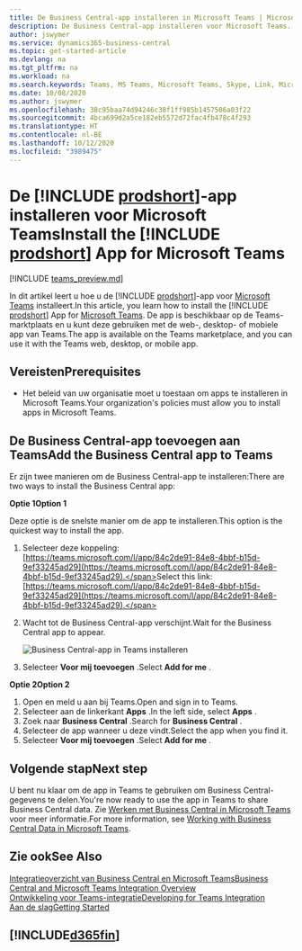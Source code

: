 ```yaml
---
title: De Business Central-app installeren in Microsoft Teams | Microsoft Docs
description: De Business Central-app installeren voor Microsoft Teams.
author: jswymer
ms.service: dynamics365-business-central
ms.topic: get-started-article
ms.devlang: na
ms.tgt_pltfrm: na
ms.workload: na
ms.search.keywords: Teams, MS Teams, Microsoft Teams, Skype, Link, Microsoft 365, collaborate, collaboration, teamwork
ms.date: 10/08/2020
ms.author: jswymer
ms.openlocfilehash: 38c95baa74d94246c38f1ff985b1457506a03f22
ms.sourcegitcommit: 4bca699d2a5ce182eb5572d72fac4fb478c4f293
ms.translationtype: HT
ms.contentlocale: nl-BE
ms.lasthandoff: 10/12/2020
ms.locfileid: "3989475"
---
```

# <a name="install-the-prodshort-app-for-microsoft-teams"></a><span data-ttu-id="6aa7c-103">De [!INCLUDE [prodshort](includes/prodshort.md)]-app installeren voor Microsoft Teams</span><span class="sxs-lookup"><span data-stu-id="6aa7c-103">Install the [!INCLUDE [prodshort](includes/prodshort.md)] App for Microsoft Teams</span></span>

[!INCLUDE [teams_preview.md](includes/teams_preview.md)]

<span data-ttu-id="6aa7c-104">In dit artikel leert u hoe u de [!INCLUDE [prodshort](includes/prodshort.md)]-app voor [Microsoft Teams](https://www.microsoft.com/en-us/microsoft-365/microsoft-teams) installeert.</span><span class="sxs-lookup"><span data-stu-id="6aa7c-104">In this article, you learn how to install the [!INCLUDE [prodshort](includes/prodshort.md)] App for [Microsoft Teams](https://www.microsoft.com/en-us/microsoft-365/microsoft-teams).</span></span> <span data-ttu-id="6aa7c-105">De app is beschikbaar op de Teams-marktplaats en u kunt deze gebruiken met de web-, desktop- of mobiele app van Teams.</span><span class="sxs-lookup"><span data-stu-id="6aa7c-105">The app is available on the Teams marketplace, and you can use it with the Teams web, desktop, or mobile app.</span></span>

## <a name="prerequisites"></a><span data-ttu-id="6aa7c-106">Vereisten</span><span class="sxs-lookup"><span data-stu-id="6aa7c-106">Prerequisites</span></span>

- <span data-ttu-id="6aa7c-107">Het beleid van uw organisatie moet u toestaan om apps te installeren in Microsoft Teams.</span><span class="sxs-lookup"><span data-stu-id="6aa7c-107">Your organization's policies must allow you to install apps in Microsoft Teams.</span></span>

## <a name="add-the-business-central-app-to-teams"></a><span data-ttu-id="6aa7c-108">De Business Central-app toevoegen aan Teams</span><span class="sxs-lookup"><span data-stu-id="6aa7c-108">Add the Business Central app to Teams</span></span>

<span data-ttu-id="6aa7c-109">Er zijn twee manieren om de Business Central-app te installeren:</span><span class="sxs-lookup"><span data-stu-id="6aa7c-109">There are two ways to install the Business Central app:</span></span>

<span data-ttu-id="6aa7c-110">**Optie 1**</span><span class="sxs-lookup"><span data-stu-id="6aa7c-110">**Option 1**</span></span>

<span data-ttu-id="6aa7c-111">Deze optie is de snelste manier om de app te installeren.</span><span class="sxs-lookup"><span data-stu-id="6aa7c-111">This option is the quickest way to install the app.</span></span>

1. <span data-ttu-id="6aa7c-112">Selecteer deze koppeling: [https://teams.microsoft.com/l/app/84c2de91-84e8-4bbf-b15d-9ef33245ad29](https://teams.microsoft.com/l/app/84c2de91-84e8-4bbf-b15d-9ef33245ad29).</span><span class="sxs-lookup"><span data-stu-id="6aa7c-112">Select this link: [https://teams.microsoft.com/l/app/84c2de91-84e8-4bbf-b15d-9ef33245ad29](https://teams.microsoft.com/l/app/84c2de91-84e8-4bbf-b15d-9ef33245ad29).</span></span>

2. <span data-ttu-id="6aa7c-113">Wacht tot de Business Central-app verschijnt.</span><span class="sxs-lookup"><span data-stu-id="6aa7c-113">Wait for the Business Central app to appear.</span></span>

    ![Business Central-app in Teams installeren](media/teams-install-app.png)

3. <span data-ttu-id="6aa7c-115">Selecteer **Voor mij toevoegen** .</span><span class="sxs-lookup"><span data-stu-id="6aa7c-115">Select **Add for me** .</span></span>

<span data-ttu-id="6aa7c-116">**Optie 2**</span><span class="sxs-lookup"><span data-stu-id="6aa7c-116">**Option 2**</span></span>

1. <span data-ttu-id="6aa7c-117">Open en meld u aan bij Teams.</span><span class="sxs-lookup"><span data-stu-id="6aa7c-117">Open and sign in to Teams.</span></span>
2. <span data-ttu-id="6aa7c-118">Selecteer aan de linkerkant **Apps** .</span><span class="sxs-lookup"><span data-stu-id="6aa7c-118">In the left side, select **Apps** .</span></span>
3. <span data-ttu-id="6aa7c-119">Zoek naar **Business Central** .</span><span class="sxs-lookup"><span data-stu-id="6aa7c-119">Search for **Business Central** .</span></span>
4. <span data-ttu-id="6aa7c-120">Selecteer de app wanneer u deze vindt.</span><span class="sxs-lookup"><span data-stu-id="6aa7c-120">Select the app when you find it.</span></span>
5. <span data-ttu-id="6aa7c-121">Selecteer **Voor mij toevoegen** .</span><span class="sxs-lookup"><span data-stu-id="6aa7c-121">Select **Add for me** .</span></span>

## <a name="next-step"></a><span data-ttu-id="6aa7c-122">Volgende stap</span><span class="sxs-lookup"><span data-stu-id="6aa7c-122">Next step</span></span>

<span data-ttu-id="6aa7c-123">U bent nu klaar om de app in Teams te gebruiken om Business Central-gegevens te delen.</span><span class="sxs-lookup"><span data-stu-id="6aa7c-123">You're now ready to use the app in Teams to share Business Central data.</span></span> <span data-ttu-id="6aa7c-124">Zie [Werken met Business Central in Microsoft Teams](across-working-with-teams.md) voor meer informatie.</span><span class="sxs-lookup"><span data-stu-id="6aa7c-124">For more information, see [Working with Business Central Data in Microsoft Teams](across-working-with-teams.md).</span></span>

## <a name="see-also"></a><span data-ttu-id="6aa7c-125">Zie ook</span><span class="sxs-lookup"><span data-stu-id="6aa7c-125">See Also</span></span>

[<span data-ttu-id="6aa7c-126">Integratieoverzicht van Business Central en Microsoft Teams</span><span class="sxs-lookup"><span data-stu-id="6aa7c-126">Business Central and Microsoft Teams Integration Overview</span></span>](across-teams-overview.md)  
[<span data-ttu-id="6aa7c-127">Ontwikkeling voor Teams-integratie</span><span class="sxs-lookup"><span data-stu-id="6aa7c-127">Developing for Teams Integration</span></span>](/dynamics365/business-central/dev-itpro/developer/devenv-develop-for-teams)  
[<span data-ttu-id="6aa7c-128">Aan de slag</span><span class="sxs-lookup"><span data-stu-id="6aa7c-128">Getting Started</span></span>](product-get-started.md)  

## [!INCLUDE[d365fin](includes/free_trial_md.md)]  
